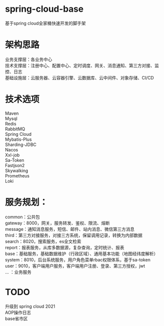 # spring-cloud-base
基于spring cloud全家桶快速开发的脚手架  

# 架构思路  
业务支撑层：各业务中心  
技术支撑层：注册中心、配置中心、定时调度、网关、消息通知、第三方对接、监控、日志   
基础设施层：云服务器、云容器引擎、云数据库、云中间件、对象存储、CI/CD  

# 技术选项
Maven  
Mysql  
Redis  
RabbitMQ  
Spring Cloud  
Mybatis-Plus  
Sharding-JDBC  
Nacos  
Xxl-job  
Sa-Token  
Fastjson2  
Skywalking  
Prometheus  
Loki  


# 服务规划：
common：公共包   
gateway：8000，网关，服务转发、鉴权、限流、熔断   
message：通知消息服务，短信、邮件、站内消息、微信第三方消息  
third：第三方对接服务，对接三方系统，保留调用记录，转换为内部数据  
search：8020，搜索服务，es全文检索  
report：报表服务，从库多数据源，复杂查询，定时统计、报表  
base：基础服务，基础数据维护（行政区域）、通用基本功能（地图经纬度解析）   
system：8010，后台系统服务，用户角色菜单rbac权限体系，基于sa-token    
user：9010，客户端用户服务，客户端用户注册、登录、第三方授权，jwt  
... ：业务服务

# TODO
升级到 spring cloud 2021  
AOP操作日志  
base省市区  